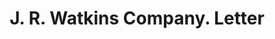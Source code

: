 ---
doi: 10.7916/D8DR46H2
date_other: '1928'
date_other_textual: '1928'
form: correspondence
genre:
- Letters (correspondence)
name:
- J. R. Watkins Company
object_in_context_url: https://biggert.cul.columbia.edu/items/view/ave_biggert_00685
subject_hierarchical_geographic:
- Winona, Minnesota, United States
subject_name:
- J. R. Watkins Company
title: J. R. Watkins Company. Letter
sort_title: J. R. Watkins Company. Letter
call_number: ave_biggert_00685
coordinates:
- 44.05,-91.63333333333334
pid: ave_biggert_00685
identifiers: ave_biggert_00685
thumbnail: https://derivativo-1.library.columbia.edu/iiif/2/ldpd:345533/full/!256,256/0/native.jpg
permalink: /biggert/ave_biggert_00685/
layout: iiif-image-page
---